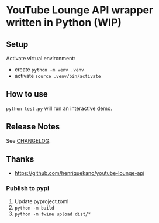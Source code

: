 # YouTube Lounge API wrapper written in Python (WIP)

## Setup

Activate virtual environment:

- create `python -m venv .venv`
- activate `source .venv/bin/activate`

## How to use

`python test.py` will run an interactive demo.

## Release Notes

See [CHANGELOG](CHANGELOG.md).

## Thanks

- https://github.com/henriquekano/youtube-lounge-api

### Publish to pypi

1. Update pyproject.toml
2. `python -m build`
3. `python -m twine upload dist/*`
